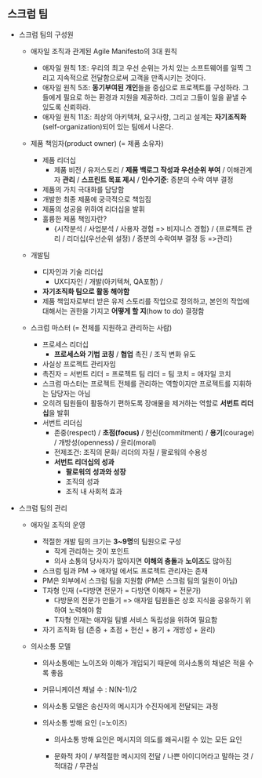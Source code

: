 ## 스크럼 팀

- 스크럼 팀의 구성원

  - 애자일 조직과 관계된 Agile Manifesto의 3대 원칙
    - 애자일 원칙 1조: 우리의 최고 우선 순위는 가치 있는 소프트웨어를 일찍 그리고 지속적으로 전달함으로써 고객을 만족시키는 것이다.
    - 애자일 원칙 5조: **동기부여된 개인**들을 중심으로 프로젝트를 구성하라. 그들에게 필요로 하는 환경과 지원을 제공하라. 그리고 그들이 일을 끝낼 수 있도록 신뢰하라.
    - 애자일 원칙 11조: 최상의 아키텍처, 요구사항, 그리고 설계는 **자기조직화**(self-organization)되어 있는 팀에서 나온다.
  - 제품 책임자(product owner)  (= 제품 소유자)
    - 제품 리더십
      - 제품 비전 / 유저스토리 / **제품 백로그 작성과 우선순위 부여** / 이해관계자 **관리** / **스프린트 목표 제시** / **인수기준**: 증분의 수락 여부 결정
    - 제품의 가치 극대화를 담당함
    - 개발한 최종 제품에 궁극적으로 책임짐
    - 제품의 성공을 위하여 리더십을 발휘
    - 훌륭한 제품 책임자란?
      - {시작분석 / 사업분석 / 사용자 경험 => 비지니스 경험} / {프로젝트 관리 / 리더십(우선순위 설정) / 증분의 수락여부 결정 등 =>관리}

  - 개발팀
    - 디자인과 기술 리더십
      - UX디자인 / 개발(아키텍쳐, QA포함) /
    - **자기조직화 팀으로 활동 해야함**
    - 제품 책임자로부터 받은 유저 스토리를 작업으로 정의하고, 본인의 작업에 대해서는 권한을 가지고 **어떻게 할 지**(how to do) 결정함
  - 스크럼 마스터 (= 전체를 지원하고 관리하는 사람)
    - 프로세스 리더십
      - **프로세스와 기법 코칭** / **협업** 촉진 /  조직 변화 유도
    - 사실상 프로젝트 관리자임
    - 촉진자 = 서번트 리더 = 프로젝트 팀 리더 = 팀 코치  = 애자일 코치
    - 스크럼 마스터는 프로젝트 전체를 관리하는 역할이지만 프로젝트를 지휘하는 담당자는 아님
    - 오히려 팀원들이 활동하기 편하도록 장애물을 제거하는 역할로 **서번트 리더십**을 발휘
    - 서번트 리더십
      - 존중(respect) / **초점(focus)** / 헌신(commitment) / **용기**(courage) / 개방성(openness) / 윤리(moral) 
      - 전제조건: 조직의 문화/ 리더의 자질 / 팔로워의 수용성
      - **서번트 리더십의 성과**
        - **팔로워의 성과와 성장**
        - 조직의 성과
        - 조직 내 사회적 효과

- 스크럼 팀의 관리

  - 애자일 조직의 운영

    - 적절한 개발 팀의 크기는 **3~9명**의 팀원으로 구성
      - 작게 관리하는 것이 포인트
      - 의사 소통의 당사자가 많아지면 **이해의 충돌**과 **노이즈**도 많아짐
    - 스크럼 팀과 PM -> 애자일 에서도 프로젝트 관리자는 존재
    - PM은 외부에서 스크럼 팀을 지원함 (PM은 스크럼 팀의 일원이 아님)
    - T자형 인재 (=다방면 전문가 = 다방면 이해자 = 전문가)
      - 다방문의 전문가 만들기 => 애자일 팀원들은 상호 지식을 공유하기 위하여 노력해야 함
      - T자형 인재는 애자일 팀별 서비스 독립성을 위하여 필요함
    - 자기 조직화 팀 (존중 + 초점 + 헌신 + 용기 + 개방성 + 윤리)

  - 의사소통 모델

    - 의사소통에는 노이즈와 이해가 개입되기 때문에 의사소통의 채널은 적을 수록 좋음

    - 커뮤니케이션 채널 수 : N(N-1)/2

    - 의사소통 모델은 송신자의 메시지가 수진자에게 전달되는 과정

    - 의사소통 방해 요인 (=노이즈)

      - 의사소통 방해 요인은 메시지의 의도를 왜곡시킬 수 있는 모든 요인

      - 문화적 차이 / 부적절한 메시지의 전달 / 나쁜 아이디어라고 말하는 것 / 적대감 / 무관심

        